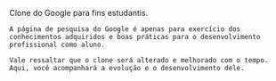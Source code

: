 Clone do Google para fins estudantis.

	A página de pesquisa do Google é apenas para exercício dos 
	conhecimentos adquiridos e boas práticas para o desenvolvimento
	profissional como aluno.
	
	Vale ressaltar que o clone será alterado e melhorado com o tempo.
	Aqui, você acompanhará a evolução e o desenvolvimento dele.


